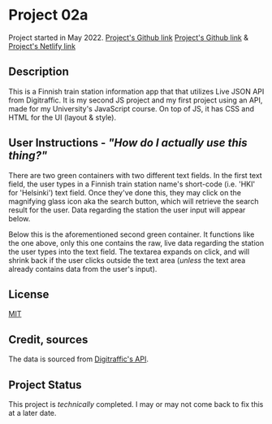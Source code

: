  # Project 02a 
 Project started in May 2022.
 <a href="https://luminietos.github.io/2A/" target="_blank">Project's Github link</a>
[Project's Github link](https://luminietos.github.io/2A/) & [Project's Netlify link]()

## Description
This is a Finnish train station information app that that utilizes Live JSON API from Digitraffic. 
It is my second JS project and my first project using an API, made for my University's JavaScript course. On top of JS, it has CSS and HTML for the UI (layout & style). 

## User Instructions - *"How do I actually use this thing?"*
There are two green containers with two different text fields.
In the first text field, the user types in a Finnish train station name's short-code (i.e. 'HKI' for 'Helsinki') text field. Once they've done this, they may click on the magnifying glass icon aka the search button, which will retrieve the search result for the user. 
Data regarding the station the user input will appear below.

Below this is the aforementioned second green container. It functions like the one above, only this one contains the raw, live data regarding the station the user types into the text field. 
   The textarea expands on click, and will shrink back if the user clicks outside the text area (*unless* the text area already contains data from the user's input).

## License
[MIT](https://choosealicense.com/licenses/mit/)

## Credit, sources
The data is sourced from [Digitraffic's API](https://www.digitraffic.fi/rautatieliikenne/#junien-tiedot-trains).

## Project Status
This project is *technically* completed. I may or may not come back to fix this at a later date.
